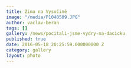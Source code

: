```yaml
---
title: Zima na Vysočině
image: "/media/P1040509.JPG"
author: vaclav-beran
tags: []
gallery: /news/pocitali-jsme-vydry-na-dacicku
published: true
date: 2016-05-18 20:25:59.000000000 Z
category: gallery
layout: photo
---
```

